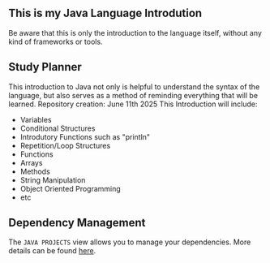 ## This is my Java Language Introdution

Be aware that this is only the introduction to the language itself,   without any kind of frameworks or tools.

## Study Planner

This introduction to Java not only is helpful to understand the syntax of the language, but also serves as a method of reminding everything that will be learned. 
Repository creation: June 11th 2025
This Introduction will include:
- Variables
- Conditional Structures
- Introdutory Functions such as "println"
- Repetition/Loop Structures
- Functions
- Arrays
- Methods
- String Manipulation
- Object Oriented Programming
- etc

## Dependency Management

The `JAVA PROJECTS` view allows you to manage your dependencies. More details can be found [here](https://github.com/microsoft/vscode-java-dependency#manage-dependencies).
